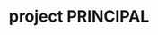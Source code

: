 ---
name: alex segura
draft: false
title: project PRINCIPAL
quote: 'My role overseeing complex installations from start to finish is uniquely rewarding. Managing each step, I have an opportunity to witness up-close the end result of all our collective efforts.'
details: 'Alex Segura manages Merritt’s carpentry and installation group, overseeing a team of some of the finest craftsmen in North America. With a thorough background in the millworking industry, he brings a trifecta of experience as a master carpenter, carpentry supervisor and millwork business owner to his position with Merritt. Today, he supervises the entire department of field operations managers, field installation managers, field superintendents and carpenters. From start to finish, from build to installation, he accepts and delivers only flawless craftsmanship and perfect results.'
image: /uploads/staff-11.jpg
display_number: 10
_comments:
  image: file should be ~600px wide
  lang: EN for english, DE for german
  draft: drafts are saved but not published
lang: en
---